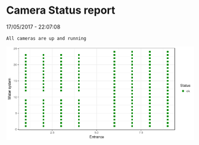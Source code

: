 Camera Status report
================
17/05/2017 - 22:07:08

    All cameras are up and running

![](camreport_files/figure-markdown_github/unnamed-chunk-2-1.png)

